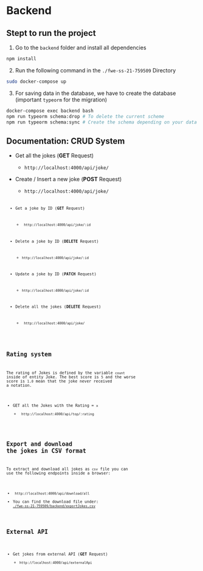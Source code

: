 # Backend

## Stept to run the project
1. Go to the `backend` folder and install all dependencies 
```bash
npm install
```
2. Run the following command in the `./fwe-ss-21-759509` Directory
```bash
sudo docker-compose up 
```
3. For saving data in the database, we have to create the database (important `typeorm` for the migration)
```bash
docker-compose exec backend bash
npm run typeorm schema:drop # To delete the current scheme 
npm run typeorm schema:sync # Create the schema depending on your data in `backend / src / entity` 
```

## Documentation: CRUD System
- Get all the jokes (**GET** Request) 
    - <code>http://localhost:4000/api/joke/</code>
- Create / Insert a new joke (**POST** Request)
    - <code>http://localhost:4000/api/joke/<code>
- Get a joke by ID (**GET** Request) 
    - <code> http://localhost:4000/api/joke/:id</code>
- Delete a joke by ID (**DELETE** Request) 
    - <code>http://localhost:4000/api/joke/:id</code>
- Update a joke by ID (**PATCH** Request) 
    - <code>http://localhost:4000/api/joke/:id</code>

- Delete all the jokes (**DELETE** Request)
    - <code> http://localhost:4000/api/joke/ </code>


## Rating system
The rating of Jokes is defined by the variable `count` inside of entity Joke. The best score is `5` and the worse score is `1`.`0` mean that the joke never received a notation. 
- GET all the Jokes with the Rating = `x`
    - <code> http://localhost:4000/api/top/:rating </code>

## Export and download the jokes in CSV format
To extract and download all jokes as `csv` file you can use the following endpoints inside a browser: 
- <code> http://localhost:4000/api/download/all </code>
- You can find the download file under: <a href = "https://code.fbi.h-da.de/istlomihu/fwe-ss-21-759509/-/blob/master/backend/exportJokes.csv">`./fwe-ss-21-759509/backend/exportJokes.csv`</a>

## External API 
- Get jokes from external API (**GET** Request)
  - <code>http://localhost:4000/api/externalApi</code>

